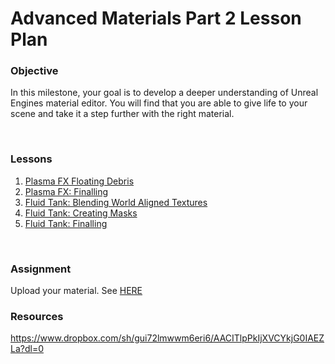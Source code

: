 # Advanced Materials Part 2 Lesson Plan

<h3>Objective</h3>
<p><span>In this milestone, your goal is to develop a deeper understanding of Unreal Engines material editor. You will find that you are able to give life to your scene and take it a step further with the right material.</span></p>
<p>&nbsp;</p>
<h3>Lessons</h3>
<ol>
<li><a class="inline_disabled" href="https://vertexschool.instructure.com/courses/266/pages/plasma-fx-floating-debris?module_item_id=18659" target="_blank" data-api-endpoint="https://vertexschool.instructure.com/api/v1/courses/266/pages/plasma-fx-floating-debris" data-api-returntype="Page">Plasma FX Floating Debris</a></li>
<li><a class="inline_disabled" href="https://vertexschool.instructure.com/courses/266/pages/plasma-fx-finalling?module_item_id=18660" target="_blank" data-api-endpoint="https://vertexschool.instructure.com/api/v1/courses/266/pages/plasma-fx-finalling" data-api-returntype="Page">Plasma FX: Finalling</a></li>
<li><a class="inline_disabled" href="https://vertexschool.instructure.com/courses/266/pages/fluid-tank-blending-world-aligned-textures?module_item_id=18661" target="_blank" data-api-endpoint="https://vertexschool.instructure.com/api/v1/courses/266/pages/fluid-tank-blending-world-aligned-textures" data-api-returntype="Page">Fluid Tank: Blending World Aligned Textures</a></li>
<li><a class="inline_disabled" href="https://vertexschool.instructure.com/courses/266/pages/fluid-tank-creating-masks?module_item_id=18662" target="_blank" data-api-endpoint="https://vertexschool.instructure.com/api/v1/courses/266/pages/fluid-tank-creating-masks" data-api-returntype="Page">Fluid Tank: Creating Masks</a></li>
<li><a class="inline_disabled" href="https://vertexschool.instructure.com/courses/266/pages/fluid-tank-finalling?module_item_id=18663" target="_blank" data-api-endpoint="https://vertexschool.instructure.com/api/v1/courses/266/pages/fluid-tank-finalling" data-api-returntype="Page">Fluid Tank: Finalling</a></li>
</ol>
<p>&nbsp;</p>
<p><a title="Using the Foliage Tool" href="https://vertexschool.instructure.com/courses/257/pages/using-the-foliage-tool" data-api-endpoint="https://vertexschool.instructure.com/api/v1/courses/257/pages/using-the-foliage-tool" data-api-returntype="Page"></a></p>
<h3><span>Assignment</span></h3>
<p>Upload your material. See <a class="inline_disabled" href="https://vertexschool.instructure.com/courses/266/assignments/2345" target="_blank" data-api-endpoint="https://vertexschool.instructure.com/api/v1/courses/266/assignments/2345" data-api-returntype="Assignment">HERE</a></p>
<h3>Resources</h3>
<p><a class="inline_disabled" href="https://www.dropbox.com/sh/gui72lmwwm6eri6/AACITlpPkIjXVCYkjG0IAEZLa?dl=0" target="_blank">https://www.dropbox.com/sh/gui72lmwwm6eri6/AACITlpPkIjXVCYkjG0IAEZLa?dl=0</a></p>